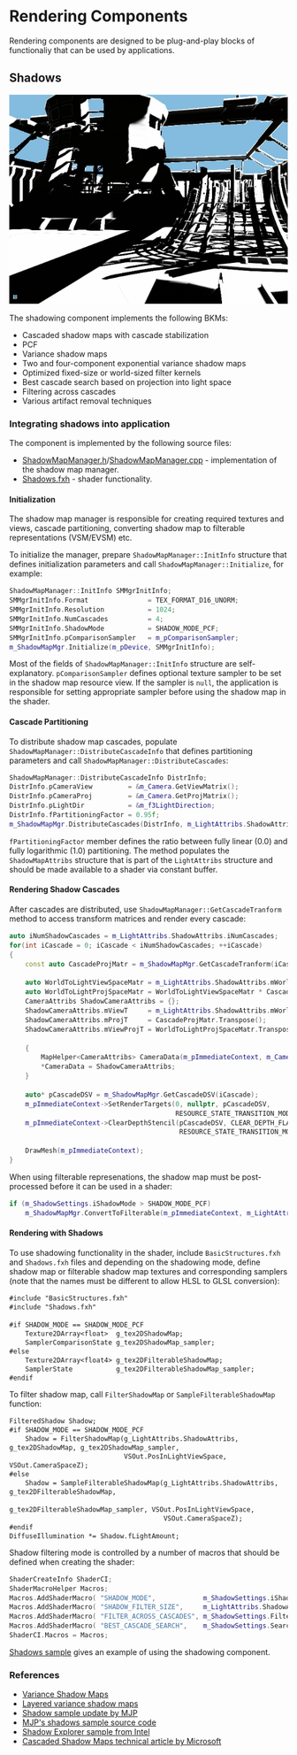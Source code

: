 # Rendering Components

Rendering components are designed to be plug-and-play blocks of functionaliy that can be used by applications.

## Shadows

![](media/Powerplant-Shadows.jpg)

The shadowing component implements the following BKMs:

- Cascaded shadow maps with cascade stabilization
- PCF
- Variance shadow maps
- Two and four-component exponential variance shadow maps
- Optimized fixed-size or world-sized filter kernels
- Best cascade search based on projection into light space
- Filtering across cascades
- Various artifact removal techniques

### Integrating shadows into application

The component is implemented by the following source files:

- [ShadowMapManager.h](interface/ShadowMapManager.h)/[ShadowMapManager.cpp](src/ShadowMapManager.cpp) - implementation of the shadow map manager.
- [Shadows.fxh](../Shaders/Common/public/Shadows.fxh) - shader functionality.

#### Initialization
The shadow map manager is responsible for creating required textures and views, cascade partitioning, converting shadow map to filterable 
representations (VSM/EVSM) etc.

To initialize the manager, prepare `ShadowMapManager::InitInfo` structure that defines initialization parameters
and call `ShadowMapManager::Initialize`, for example:

```cpp
ShadowMapManager::InitInfo SMMgrInitInfo;
SMMgrInitInfo.Format               = TEX_FORMAT_D16_UNORM;
SMMgrInitInfo.Resolution           = 1024;
SMMgrInitInfo.NumCascades          = 4;
SMMgrInitInfo.ShadowMode           = SHADOW_MODE_PCF;
SMMgrInitInfo.pComparisonSampler   = m_pComparisonSampler;
m_ShadowMapMgr.Initialize(m_pDevice, SMMgrInitInfo);
```

Most of the fields of `ShadowMapManager::InitInfo` structure are self-explanatory. `pComparisonSampler` defines
optional texture sampler to be set in the shadow map resource view. If the sampler is `null`, the application is responsible
for setting appropriate sampler before using the shadow map in the shader.

#### Cascade Partitioning

To distribute shadow map cascades, populate `ShadowMapManager::DistributeCascadeInfo` that defines partitioning
parameters and call `ShadowMapManager::DistributeCascades`:

```cpp
ShadowMapManager::DistributeCascadeInfo DistrInfo;
DistrInfo.pCameraView         = &m_Camera.GetViewMatrix();
DistrInfo.pCameraProj         = &m_Camera.GetProjMatrix();
DistrInfo.pLightDir           = &m_f3LightDirection;
DistrInfo.fPartitioningFactor = 0.95f;
m_ShadowMapMgr.DistributeCascades(DistrInfo, m_LightAttribs.ShadowAttribs);
```

`fPartitioningFactor` member defines the ratio between fully linear (0.0) and 
fully logarithmic (1.0) partitioning. The method populates the `ShadowMapAttribs` structure that
is part of the `LightAttribs` structure and should be made available to a shader via constant buffer.

#### Rendering Shadow Cascades

After cascades are distributed, use `ShadowMapManager::GetCascadeTranform` method to access
transform matrices and render every cascade:

```cpp
auto iNumShadowCascades = m_LightAttribs.ShadowAttribs.iNumCascades;
for(int iCascade = 0; iCascade < iNumShadowCascades; ++iCascade)
{
    const auto CascadeProjMatr = m_ShadowMapMgr.GetCascadeTranform(iCascade).Proj;

    auto WorldToLightViewSpaceMatr = m_LightAttribs.ShadowAttribs.mWorldToLightViewT.Transpose();
    auto WorldToLightProjSpaceMatr = WorldToLightViewSpaceMatr * CascadeProjMatr;
    CameraAttribs ShadowCameraAttribs = {};
    ShadowCameraAttribs.mViewT     = m_LightAttribs.ShadowAttribs.mWorldToLightViewT;
    ShadowCameraAttribs.mProjT     = CascadeProjMatr.Transpose();
    ShadowCameraAttribs.mViewProjT = WorldToLightProjSpaceMatr.Transpose();

    {
        MapHelper<CameraAttribs> CameraData(m_pImmediateContext, m_CameraAttribsCB, MAP_WRITE, MAP_FLAG_DISCARD);
        *CameraData = ShadowCameraAttribs;
    }

    auto* pCascadeDSV = m_ShadowMapMgr.GetCascadeDSV(iCascade);
    m_pImmediateContext->SetRenderTargets(0, nullptr, pCascadeDSV,
                                          RESOURCE_STATE_TRANSITION_MODE_TRANSITION);
    m_pImmediateContext->ClearDepthStencil(pCascadeDSV, CLEAR_DEPTH_FLAG, 1.f, 0,
                                           RESOURCE_STATE_TRANSITION_MODE_TRANSITION);

    DrawMesh(m_pImmediateContext);
}
```

When using filterable represenations, the shadow map must be post-processed before it can be used in a shader: 

```cpp
if (m_ShadowSettings.iShadowMode > SHADOW_MODE_PCF)
    m_ShadowMapMgr.ConvertToFilterable(m_pImmediateContext, m_LightAttribs.ShadowAttribs);
```


#### Rendering with Shadows

To use shadowing functionality in the shader, include `BasicStructures.fxh` and `Shadows.fxh` files and
depending on the shadowing mode, define shadow map or filterable shadow map textures and corresponding samplers
(note that the names must be different to allow HLSL to GLSL conversion):

```hlsl
#include "BasicStructures.fxh"
#include "Shadows.fxh"

#if SHADOW_MODE == SHADOW_MODE_PCF
    Texture2DArray<float>  g_tex2DShadowMap;
    SamplerComparisonState g_tex2DShadowMap_sampler;
#else
    Texture2DArray<float4> g_tex2DFilterableShadowMap;
    SamplerState           g_tex2DFilterableShadowMap_sampler;
#endif
```

To filter shadow map, call `FilterShadowMap` or `SampleFilterableShadowMap` function:

```hlsl
FilteredShadow Shadow;
#if SHADOW_MODE == SHADOW_MODE_PCF
    Shadow = FilterShadowMap(g_LightAttribs.ShadowAttribs, g_tex2DShadowMap, g_tex2DShadowMap_sampler,
                             VSOut.PosInLightViewSpace, VSOut.CameraSpaceZ);
#else
    Shadow = SampleFilterableShadowMap(g_LightAttribs.ShadowAttribs, g_tex2DFilterableShadowMap,
                                       g_tex2DFilterableShadowMap_sampler, VSOut.PosInLightViewSpace,
                                       VSOut.CameraSpaceZ);
#endif
DiffuseIllumination *= Shadow.fLightAmount;
```

Shadow filtering mode is controlled by a number of macros that should be defined when creating the shader:

```cpp
ShaderCreateInfo ShaderCI;
ShaderMacroHelper Macros;
Macros.AddShaderMacro( "SHADOW_MODE",            m_ShadowSettings.iShadowMode);
Macros.AddShaderMacro( "SHADOW_FILTER_SIZE",     m_LightAttribs.ShadowAttribs.iFixedFilterSize);
Macros.AddShaderMacro( "FILTER_ACROSS_CASCADES", m_ShadowSettings.FilterAcrossCascades);
Macros.AddShaderMacro( "BEST_CASCADE_SEARCH",    m_ShadowSettings.SearchBestCascade );
ShaderCI.Macros = Macros;
```

[Shadows sample](https://github.com/DiligentGraphics/DiligentSamples/tree/master/Samples/Shadows) gives an example of
using the shadowing component.

### References

- [Variance Shadow Maps](http://www.punkuser.net/vsm/)
- [Layered variance shadow maps](http://www.punkuser.net/lvsm/lvsm_web.pdf)
- [Shadow sample update by MJP](https://mynameismjp.wordpress.com/2015/02/18/shadow-sample-update/)
- [MJP's shadows sample source code](https://github.com/TheRealMJP/Shadows)
- [Shadow Explorer sample from Intel](https://software.intel.com/en-us/articles/shadow-explorer-sample)
- [Cascaded Shadow Maps technical article by Microsoft](https://docs.microsoft.com/en-us/windows/win32/dxtecharts/cascaded-shadow-maps)
